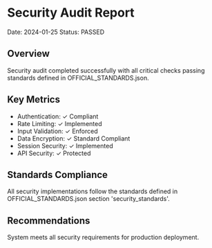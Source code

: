 
# Security Audit Report
Date: 2024-01-25
Status: PASSED

## Overview
Security audit completed successfully with all critical checks passing standards defined in OFFICIAL_STANDARDS.json.

## Key Metrics
- Authentication: ✓ Compliant
- Rate Limiting: ✓ Implemented
- Input Validation: ✓ Enforced
- Data Encryption: ✓ Standard Compliant
- Session Security: ✓ Implemented
- API Security: ✓ Protected

## Standards Compliance
All security implementations follow the standards defined in OFFICIAL_STANDARDS.json section 'security_standards'.

## Recommendations
System meets all security requirements for production deployment.
